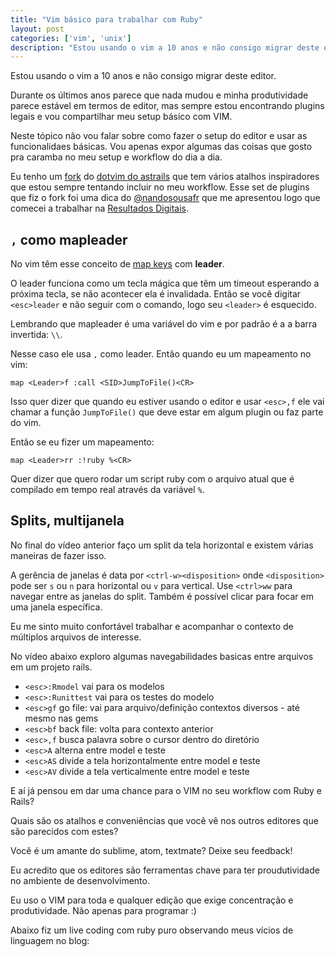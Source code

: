 ```yaml
---
title: "Vim básico para trabalhar com Ruby"
layout: post
categories: ['vim', 'unix']
description: "Estou usando o vim a 10 anos e não consigo migrar deste editor."
---
```

Estou usando o vim a 10 anos e não consigo migrar deste editor.

Durante os últimos anos parece que nada mudou e minha produtividade parece
estável em termos de editor, mas sempre estou encontrando plugins legais e vou compartilhar meu setup básico com VIM.

Neste tópico não vou falar sobre como fazer o setup do editor e usar as
funcionalidaes básicas. Vou apenas expor algumas das coisas que gosto pra
caramba no meu setup e workflow do dia a dia.

Eu tenho um [fork](https://github.com/jonatas/dotvim) do [dotvim do astrails](https://github.com/astrails/dotvim) que tem vários atalhos inspiradores que estou sempre tentando incluir no meu workflow.
Esse set de plugins que fiz o fork foi uma dica do
[@nandosousafr](https://twitter.com/nandosousafr) que me apresentou logo que comecei a trabalhar na [Resultados Digitais](http://resultadosdigitais.com.br).

## `,` como mapleader

No vim têm esse conceito de [map keys](http://vim.wikia.com/wiki/Mapping_keys_in_Vim_-_Tutorial_\(\)) com __leader__.

O leader funciona como um tecla mágica que têm um timeout esperando a próxima
tecla, se não acontecer ela é invalidada. Então se você digitar `<esc>leader` e
não seguir com o comando, logo seu `<leader>` é esquecido.

Lembrando que mapleader é uma variável do vim e por padrão é a a barra
invertida: `\\`.

Nesse caso ele usa `,` como leader. Então quando eu um mapeamento no vim:

    map <Leader>f :call <SID>JumpToFile()<CR>
 
Isso quer dizer que quando eu estiver usando o editor e usar `<esc>,f` ele
vai chamar a função `JumpToFile()` que deve estar em algum plugin ou faz parte do vim.

Então se eu fizer um mapeamento:

    map <Leader>rr :!ruby %<CR>

Quer dizer que quero rodar um script ruby com o arquivo atual que é
compilado em tempo real através da variável `%`.

<script type="text/javascript" src="https://asciinema.org/a/39560.js"
id="asciicast-39560" async></script>

## Splits, multijanela

No final do vídeo anterior faço um split da tela horizontal e existem várias
maneiras de fazer isso.

A gerência de janelas é data por `<ctrl-w><disposition>` onde `<disposition>`
pode ser `s` ou `n` para horizontal ou `v` para vertical. Use `<ctrl>ww`
para navegar entre as janelas do split. Também é possível clicar para focar em uma janela específica.

Eu me sinto muito confortável trabalhar e acompanhar o contexto de múltiplos arquivos de interesse.

No vídeo abaixo exploro algumas navegabilidades basicas entre arquivos em um projeto rails.

* `<esc>:Rmodel` vai para os modelos
* `<esc>:Runittest` vai para os testes do modelo
* `<esc>gf` go file: vai para arquivo/definição contextos diversos - até mesmo nas gems
* `<esc>bf` back file: volta para contexto anterior
* `<esc>,f` busca palavra sobre o cursor dentro do diretório
* `<esc>A` alterna entre model e teste
* `<esc>AS` divide a tela horizontalmente entre model e teste
* `<esc>AV` divide a tela verticalmente entre model e teste

<script type="text/javascript" src="https://asciinema.org/a/39561.js"
id="asciicast-39561" async></script>

E aí já pensou em dar uma chance para o VIM no seu workflow com Ruby e Rails?

Quais são os atalhos e conveniências que você vê nos outros editores que são parecidos com estes?

Você é um amante do sublime, atom, textmate? Deixe seu feedback!

Eu acredito que os editores são ferramentas chave para ter proudutividade no ambiente de desenvolvimento.

Eu uso o VIM para toda e qualquer edição que exige concentração e produtividade. Não apenas para programar :)

Abaixo fiz um live coding com ruby puro observando meus vícios de linguagem no
blog:

<script type="text/javascript" src="https://asciinema.org/a/39562.js" id="asciicast-39562" async></script>

